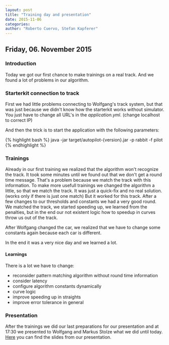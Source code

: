 ```yaml
---
layout: post
title: "Training day and presentation"
date: 2015-11-06
categories:
author: "Roberto Cuervo, Stefan Kapferer"
---
```

## Friday, 06. November 2015

### Introduction
Today we got our first chance to make trainings on a real track. And we found a lot of problems in our algorithm.

### Starterkit connection to track
First we had little problems connecting to Wolfgang's track system, but that was just because we didn't know how the starterkit works without simulator.
You just have to change all URL's in the *application.yml*. (change localhost to correct IP)

And then the trick is to start the application with the following parameters:


{% highlight bash %}
java -jar target/autopilot-{version}.jar -p rabbit -f pilot
{% endhighlight %}

### Trainings
Already in our first training we realized that the algorithm won't recognize the track. It took some minutes until we found out that 
we don't get a round time message. That's a problem because we match the track with this information. To make more usefull trainings 
we changed the algorithm a little, so that we match the track. It was just a quick-fix and no real solution. (works only if there is just one match) But it worked for this track.
After a few changes to our thresholds and constants we had a very good round. We matched the track, we started speeding up, we learned from the penalties, but in the end our 
not existent logic how to speedup in curves throw us out of the track.

After Wolfgang changed the car, we realized that we have to change some constants again because each car is different.

In the end it was a very nice day and we learned a lot.

#### Learnings
There is a lot we have to change:

 - reconsider pattern matching algorithm without round time information
 - consider latency
 - configure algorithm constants dynamically
 - curve logic
 - improve speeding up in straights
 - improve error tolerance in general

### Presentation
After the trainings we did our last preparations for our presentation and at 17:30 we presented to Wolfgang and Markus Stolze what we did until today.
[Here](/media/presentation-06.11.2015.pdf) you can find the slides from our presentation.

